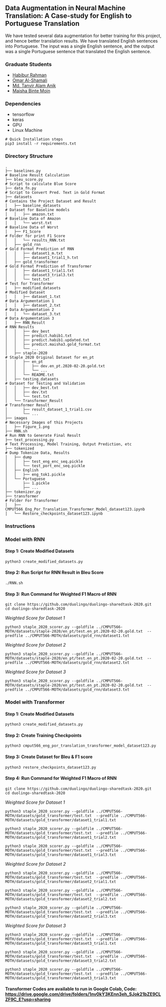 ## Data Augmentation in Neural Machine Translation: A Case-study for English to Portuguese Translation
We have tested several data augmentation for better training for this project, and hence better translation results. We have translated English sentences into Portuguese. The input was a single English sentence, and the output was a single Portuguese sentence that translated the English sentence.

### Graduate Students
 - [Habibur Rahman](https://habibrahman.me)
 - [Omar Al-Shamali]()
 - [Md. Tanvir Alam Anik]()
 - [Maisha Binte Moin]()
### Dependencies
 - tensorflow
 - keras
 - GPU
 - Linux Machine

 ````shell
 # Quick Installation steps
 pip3 install -r requirements.txt
 ````

### Directory Structure
```
.
├── baselines.py                                                                 # Baseline Result Calculation
├── bleu_score.py                                                                # Script to calculate Blue Score
├── data_fn.py                                                                   # Script to Convert Pred. Text in Gold Format
├── datasets                                                                     # Contains the Project Dataset and Result
│   ├── baseline_datasets                                                        # Dataset for Baseline models
│   │   ├── amazon.txt                                                           # Baseline Data of Amazon
│   │   └── worst.txt                                                            # Baseline Data of Worst
│   ├── F1_Score                                                                 # Folder for print F1 Score
│   │   └── results_RNN.txt
│   ├── gold_rnn                                                                 # Gold Format Prediction of RNN
│   │   ├── dataset1_m.txt
│   │   ├── dataset1_trial1_h.txt
│   ├── gold_transformer                                                         # Gold Format Prediction of Transformer
│   │   ├── dataset1_trial1.txt
│   │   ├── dataset3_trial3.txt
│   │   └── test.txt                                                             # Test for Transformer
│   ├── modified_datasets                                                        # Modified Dataset
│   │   ├── dataset_1.txt                                                        # Data Argumentation 1
│   │   ├── dataset_2.txt                                                        # Data Argumentation 2
│   │   └── dataset_3.txt                                                        # Data Argumentation 3
│   ├── RNN_Result                                                               # RNN Results
│   │   ├── dev_best
│   │   ├── predict.habib1.txt
│   │   ├── predict.habib1.updated.txt
│   │   ├── predict.maisha3.gold_format.txt
│   │   └── ...
│   ├── staple-2020                                                              # Staple 2020 Original Dataset for en_pt
│   │   ├── en_pt
│   │   │   ├── dev.en_pt.2020-02-20.gold.txt
│   │   │   └── ...
│   │   └── README.txt
│   ├── testing_datasets                                                         # Dataset for Testing and Validation
│   │   ├── dev_best.txt
│   │   ├── dev.txt
│   │   └── test.txt
│   └── Transformer_Result                                                       # Transformer Result
│       ├── result_dataset_1_trial1.csv
│       └── ...
├── images                                                                       # Necessary Images of this Projects
│   ├── Figure_1.png
├── RNN.sh                                                                       # Run RNN to Generate Final Result
├── text_processing.py                                                           # Text Processing, Model Training, Output Prediction, etc
├── tokenized                                                                    # Dump Tokenize Data, Results
│   ├── dump
│   │   ├── test_eng_enc_seq.pickle
│   │   └── test_port_enc_seq.pickle
│   ├── English
│   │   ├── eng_tok1.pickle
│   └── Portuguese
│       ├── 1.pickle
│       ├── ...
├── tokenizer.py
├── transformer                                                                          # Folder For Transformer
│   ├── CMPUT566_Eng_Por_Translation_Transformer_Model_dataset123.ipynb
│   └── Restore_checkpoints_dataset123.ipynb
```
### Instructions

### Model with RNN

#### Step 1: Create Modified Datasets
```
python3 create_modified_datasets.py
```
#### Step 2: Run Script for RNN Result in Bleu Score
```
./RNN.sh
```
#### Step 3: Run Command for Weighted F1 Macro of RNN

```
git clone https://github.com/duolingo/duolingo-sharedtask-2020.git
cd duolingo-sharedtask-2020
```
*Weighted Score for Dataset 1*
```
python3 staple_2020_scorer.py --goldfile ../CMPUT566-MOTH/datasets/staple-2020/en_pt/test.en_pt.2020-02-20.gold.txt  --predfile ../CMPUT566-MOTH/datasets/gold_rnn/dataset1.txt
```
*Weighted Score for Dataset 2*
```
python3 staple_2020_scorer.py --goldfile ../CMPUT566-MOTH/datasets/staple-2020/en_pt/test.en_pt.2020-02-20.gold.txt  --predfile ../CMPUT566-MOTH/datasets/gold_rnn/dataset2.txt
```
*Weighted Score for Dataset 3*
```
python3 staple_2020_scorer.py --goldfile ../CMPUT566-MOTH/datasets/staple-2020/en_pt/test.en_pt.2020-02-20.gold.txt  --predfile ../CMPUT566-MOTH/datasets/gold_rnn/dataset3.txt
```

### Model with Transformer

#### Step 1: Create Modified Datasets
```
python3 create_modified_datasets.py
```
#### Step 2: Create Training Checkpoints
```
python3 cmput566_eng_por_translation_transformer_model_dataset123.py
```
#### Step 3: Create Dataset for Bleu & F1 score
```
python3 restore_checkpoints_dataset123.py
````
#### Step 4: Run Command for Weighted F1 Macro of RNN

```
git clone https://github.com/duolingo/duolingo-sharedtask-2020.git
cd duolingo-sharedtask-2020
```
*Weighted Score for Dataset 1*
```
python3 staple_2020_scorer.py --goldfile ../CMPUT566-MOTH/datasets/gold_transformer/test.txt  --predfile ../CMPUT566-MOTH/datasets/gold_transformer/dataset1_trial1.txt

python3 staple_2020_scorer.py --goldfile ../CMPUT566-MOTH/datasets/gold_transformer/test.txt  --predfile ../CMPUT566-MOTH/datasets/gold_transformer/dataset1_trial2.txt

python3 staple_2020_scorer.py --goldfile ../CMPUT566-MOTH/datasets/gold_transformer/test.txt  --predfile ../CMPUT566-MOTH/datasets/gold_transformer/dataset1_trial3.txt
```
*Weighted Score for Dataset 2*
```
python3 staple_2020_scorer.py --goldfile ../CMPUT566-MOTH/datasets/gold_transformer/test.txt  --predfile ../CMPUT566-MOTH/datasets/gold_transformer/dataset2_trial1.txt

python3 staple_2020_scorer.py --goldfile ../CMPUT566-MOTH/datasets/gold_transformer/test.txt  --predfile ../CMPUT566-MOTH/datasets/gold_transformer/dataset2_trial2.txt

python3 staple_2020_scorer.py --goldfile ../CMPUT566-MOTH/datasets/gold_transformer/test.txt  --predfile ../CMPUT566-MOTH/datasets/gold_transformer/dataset2_trial3.txt
```
*Weighted Score for Dataset 3*
```
python3 staple_2020_scorer.py --goldfile ../CMPUT566-MOTH/datasets/gold_transformer/test.txt  --predfile ../CMPUT566-MOTH/datasets/gold_transformer/dataset3_trial1.txt

python3 staple_2020_scorer.py --goldfile ../CMPUT566-MOTH/datasets/gold_transformer/test.txt  --predfile ../CMPUT566-MOTH/datasets/gold_transformer/dataset3_trial2.txt

python3 staple_2020_scorer.py --goldfile ../CMPUT566-MOTH/datasets/gold_transformer/test.txt  --predfile ../CMPUT566-MOTH/datasets/gold_transformer/dataset3_trial3.txt
```

#### Transformer Codes are available to run in Google Colab, Code: https://drive.google.com/drive/folders/1nv0kY3KEnn3eh_SJok21bZE9CLZF9C_E?usp=sharing
